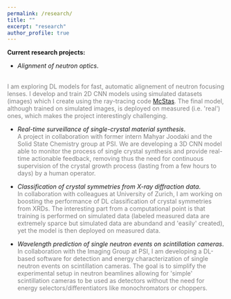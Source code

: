 ```yaml
---
permalink: /research/
title: ""
excerpt: "research"
author_profile: true
---
```




**Current research projects:** 


- _Alignment of neutron optics_.  [<i class="fas fa-fw fa-video" aria-hidden="true"></i>](https://drive.google.com/file/d/14YZKxwzTCA2Qw2MnRpMon2S01l2rFRu6/view?usp=sharing 'short intro movie on neutron optics alignment with DL')
<!-- [<i class="fas fa-fw fa-video" aria-hidden="true"></i>]({% link _pages/adl_movie.md %}) -->
<br> <span style="color:gray">I am exploring DL models for fast, automatic alignement of neutron focusing lenses. 
I develop and train 2D CNN models using simulated datasets (images) which I create using the ray-tracing code <a href="https://www.mcstas.org">McStas</a>.
The final model, although trained on simulated images, is deployed on measured (i.e. 'real') ones, which makes the project interestingly challenging.</span>

- _Real-time surveillance of single-crystal material synthesis_.<br>
<span style="color:gray"> A project in collaboration with former intern Mahyar Joodaki and the Solid State Chemistry group at PSI. We are developing a 3D CNN model able to  monitor the process of single crystal synthesis and provide real-time actionable feedback, removing thus the need for continuous supervision of the crystal growth process (lasting from a few hours to days) by a human operator. </span>

- _Classification of crystal symmetries  from X-ray diffraction data_. <br>
<span style="color:gray">In collaboration with colleagues at University of Zurich, I am working on boosting the performance of DL classification of crystal symmetries  from XRDs.
The interesting part from a computational point is that training is performed on simulated data (labeled measured data are extremely sparce but simulated data are abundand and 'easily' created), yet the model is then deployed on measured data.</span> 


- _Wavelength prediction of single neutron events on scintillation cameras_.<br>
<span style="color:gray">In collaboration with the Imaging Group at PSI, I am developing a DL-based software for detection and energy characterization of single neutron events on scintillation cameras. The goal is to simplify the experimental setup in neutron beamlines allowing for 'simple' scintillation cameras to be used as detectors without the need for energy selectors/differentiators like monochromators or choppers.</span>


 



